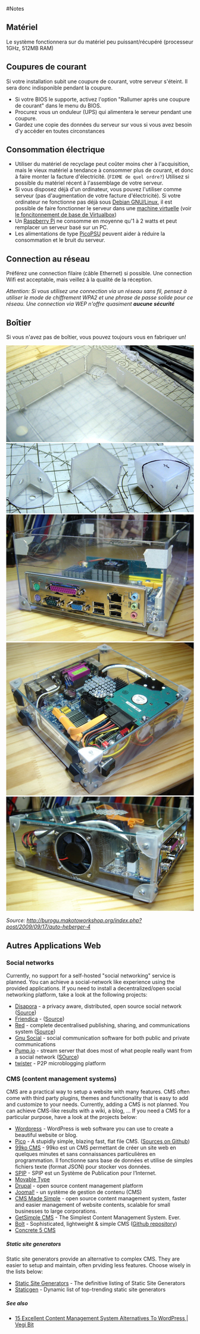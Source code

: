 #Notes

## Matériel
Le système fonctionnera sur du matériel peu puissant/récupéré (processeur 1GHz, 512MB RAM)


## Coupures de courant
Si votre installation subit une coupure de courant, votre serveur s'éteint. Il sera donc indisponible pendant la coupure.

 * Si votre BIOS le supporte, activez l'option "Rallumer après une coupure de courant" dans le menu du BIOS.
 * Procurez vous un onduleur (UPS) qui alimentera le serveur pendant une coupure.
 * Gardez une copie des données du serveur sur vous si vous avez besoin d'y accéder en toutes circonstances


## Consommation électrique
 * Utiliser du matériel de recyclage peut coûter moins cher à l'acquisition, mais le vieux matériel a tendance à consommer plus de courant, et donc à faire monter la facture d'électricité. (`FIXME de quel ordre?`) Utilisez si possible du matériel récent à l'assemblage de votre serveur.
  * Si vous disposez déjà d'un ordinateur, vous pouvez l'utiliser comme serveur (pas d'augmentation de votre facture d'électricité). Si votre ordinateur ne fonctionne pas déjà sous [Debian GNU/Linux](https://www.debian.org/), il est possible de faire fonctionner le serveur dans une [machine virtuelle](https://fr.wikipedia.org/wiki/Machine_virtuelle) (voir [le foncitonnement de base de Virtualbox](http://www.commentcamarche.net/faq/9376-virtualbox-tester-des-os-comme-des-logiciels-tutoriel-kubunt))
 * Un [Raspberry Pi](https://fr.wikipedia.org/wiki/Raspberry_Pi) ne consomme en moyenne qu'1 à 2 watts et peut remplacer un serveur basé sur un PC.
 * Les alimentations de type [PicoPSU](http://www.silentpcreview.com/article601-page1.html) peuvent aider à réduire la consommation et le bruit du serveur.


## Connection au réseau
Préférez une connection filaire (câble Ethernet) si possible. Une connection Wifi est acceptable, mais veillez à la qualité de la réception.

_Attention: Si vous utilisez une connection via un réseau sans fil, pensez à utiliser le mode de chiffrement WPA2 et une phrase de passe solide pour ce réseau. Une connection via WEP n'offre quasiment **aucune sécurité**_

## Boîtier
Si vous n'avez pas de boîtier, vous pouvez toujours vous en fabriquer un!

![](images/lowcostcase1.jpg)
![](images/lowcostcase2.jpg)
![](images/lowcostcase3.jpg)
![](images/lowcostcase4.jpg)
![](images/lowcostcase6.jpg)

_Source: http://burogu.makotoworkshop.org/index.php?post/2009/09/17/auto-heberger-4_


## Autres Applications Web

### Social networks
Currently, no support for a self-hosted "social networking" service is planned. You can achieve a social-network like experience using the provided applications. If you need to install a decentralized/open social networking platform, take a look at the following projects:


 * [Disapora](https://diasporafoundation.org/) - a privacy aware, distributed, open source social network ([Source](firendica ))
 * [Friendica](http://friendica.com/) - ([Source](https://github.com/friendica/friendica))
 * [Red](http://redmatrix.me/) - complete decentralised publishing, sharing, and communications system ([Source](https://github.com/friendica/red))
 * [Gnu Social](http://gnu.io/social/) - social communication software for both public and private communications
 * [Pump.io](http://pump.io/) - stream server that does most of what people really want from a social network ([SOurce](https://github.com/e14n/pump.io))
 * [twister](http://twister.net.co/) -  P2P microblogging platform
 
### CMS (content management systems)
CMS are a practical way to setup a website with many features. CMS often come with third party plugins, themes and functionality that is easy to add and customize to your needs. Currently, adding a CMS is not planned. You can achieve CMS-like results with a wiki, a blog, ... If you need a CMS for a particular purpose, have a look at the projects below:

  * [Wordpress](https://wordpress.org/) - WordPress is web software you can use to create a beautiful website or blog.
  * [Pico](http://pico.dev7studios.com/index.html#) - A stupidly simple, blazing fast, flat file CMS. ([Sources on Github](https://github.com/gilbitron/Pico))
  * [99ko CMS](https://github.com/99ko-project/99ko-cms) - 99ko est un CMS permettant de créer un site web en quelques minutes et sans connaissances particulières en programmation. Il fonctionne sans base de données et utilise de simples fichiers texte (format JSON) pour stocker vos données.
  * [SPIP](http://www.spip.net/fr) - SPIP est un Système de Publication pour l’Internet.
  * [Movable Type](https://movabletype.org/)
  * [Drupal](https://drupal.org/) - open source content management platform
  * [Joomal!](http://www.joomla.fr/) - un système de gestion de contenu (CMS)
  * [CMS Made Simple](http://www.cmsmadesimple.org/) - open source content management system, faster and easier management of website contents, scalable for small businesses to large corporations.
  * [GetSimple CMS](http://get-simple.info/) - The Simplest Content Management System. Ever.
  * [Bolt](http://bolt.cm/) - Sophisticated, lightweight & simple CMS ([Github repository](https://github.com/bolt/bolt))
  * [Concrete 5 CMS](http://www.concrete5.org/)
    
##### Static site generators
Static site generators provide an alternative to complex CMS. They are easier to setup and maintain, often prviding less features. Choose wisely in the lists below:

* [Static Site Generators](http://staticsitegenerators.net/) - The definitive listing of Static Site Generators 
* [Staticgen](http://staticgen.com/) - Dynamic list of top-trending static site generators

##### See also
 * [15 Excellent Content Management System Alternatives To WordPress | Vegi Bit](http://vegibit.com/15-excellent-content-management-system-alternatives-to-wordpress/)
